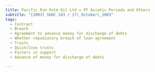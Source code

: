 ```yaml
---
title: Pacific Rim Palm Oil Ltd v PT Asiatic Persada and Others
subtitle: "[2003] SGHC 243 / 17\_October\_2003"
tags:
  - Contract
  - Breach
  - Agreement to advance money for dischange of debts
  - Whether repudiatory breach of loan agreement
  - Trusts
  - Quistclose trusts
  - Factors in support
  - Advance of money for discharge of debts

---
```


